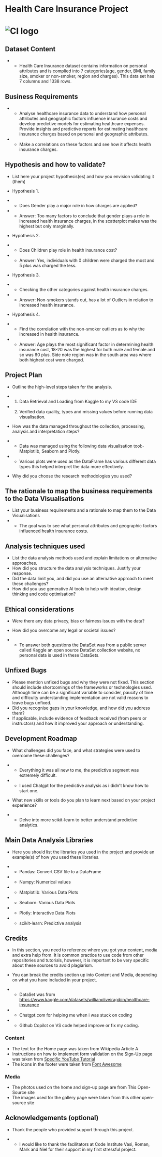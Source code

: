 # Health Care Insurance Project




# ![CI logo](https://codeinstitute.s3.amazonaws.com/fullstack/ci_logo_small.png)


## Dataset Content
* - Health Care Insurance dataset contains information on personal attributes and is complied into 7 categories(age, gender, BMI, family size, smoker or non-smoker, region and charges). This data set has 7 columns and 1338 rows.  

## Business Requirements
 * - Analyse healthcare insurance data to understand how personal attributes and geographic factors influence insurance costs and develop predictive models for estimating healthcare expenses. Provide insights and predictive reports for estimating healthcare insurance charges based on personal and geographic attributes.
 * - Make a correlations on these factors and see how it affects health insurance charges. 

## Hypothesis and how to validate?
* List here your project hypothesis(es) and how you envision validating it (them) 


* Hypothesis 1.

* - Does Gender play a major role in how charges are applied?

* - Answer: Too many factors to conclude that gender plays a role in increased health insurance charges, in the scatterplot males was the highest but only marginally.

* Hypothesis 2.

* - Does Children play role in health insurance cost?

* - Answer: Yes, individuals with 0 children were charged the most and 5 plus was charged the less.

* Hypothesis 3.

* - Checking the other categories against health insurance charges.

* - Answer: Non-smokers stands out, has a lot of Outliers in relation to increased health insurance.

* Hypothesis 4.

* - Find the correlation with the non-smoker outliers as to why the increased in health insurance.

* - Answer: Age plays the most significant factor in determining health insurance cost, 18-20 was the highest for both male and female and so was 60 plus. Side note region was in the south area was where both highest cost were charged.


## Project Plan
* Outline the high-level steps taken for the analysis.
* 1. Data Retrieval and Loading from Kaggle to my VS code IDE
* 2. Verified data quality, types and missing values before running data visualisation.       

* How was the data managed throughout the collection, processing, analysis and interpretation steps?
* - Data was managed using the following data visualisation tool:- Matplotlib, Seaborn and Plotly.
* - Various plots were used as the DataFrame has various different data types this helped interpret the data more effectively.

* Why did you choose the research methodologies you used?


## The rationale to map the business requirements to the Data Visualisations
* List your business requirements and a rationale to map them to the Data Visualisations
* - The goal was to see what personal attributes and geographic factors influenced health insurance costs.

## Analysis techniques used
* List the data analysis methods used and explain limitations or alternative approaches.
* How did you structure the data analysis techniques. Justify your response.
* Did the data limit you, and did you use an alternative approach to meet these challenges?
* How did you use generative AI tools to help with ideation, design thinking and code optimisation?

## Ethical considerations
* Were there any data privacy, bias or fairness issues with the data?
* How did you overcome any legal or societal issues?

* - To answer both questions the DataSet was from a public server called Kaggle an open source DataSet collection website, no personal data is used in these DataSets. 


## Unfixed Bugs
* Please mention unfixed bugs and why they were not fixed. This section should include shortcomings of the frameworks or technologies used. Although time can be a significant variable to consider, paucity of time and difficulty understanding implementation are not valid reasons to leave bugs unfixed.
* Did you recognise gaps in your knowledge, and how did you address them?
* If applicable, include evidence of feedback received (from peers or instructors) and how it improved your approach or understanding.

## Development Roadmap
* What challenges did you face, and what strategies were used to overcome these challenges?

* - Everything it was all new to me, the predictive segment was extremely difficult.
* - I used Chatgpt for the predictive analysis as i didn't know how to start one.

* What new skills or tools do you plan to learn next based on your project experience? 

* - Delve into more scikit-learn to better understand predictive analytics.




## Main Data Analysis Libraries
* Here you should list the libraries you used in the project and provide an example(s) of how you used these libraries.

* - Pandas: Convert CSV file to a DataFrame
* - Numpy: Numerical values
* - Matplotlib: Various Data Plots
* - Seaborn:  Various Data Plots
* - Plotly: Interactive Data Plots
* - scikit-learn: Predictive analysis


## Credits 

* In this section, you need to reference where you got your content, media and extra help from. It is common practice to use code from other repositories and tutorials, however, it is important to be very specific about these sources to avoid plagiarism. 
* You can break the credits section up into Content and Media, depending on what you have included in your project. 

* - DataSet was from https://www.kaggle.com/datasets/willianoliveiragibin/healthcare-insurance

* - Chatgpt.com for helping me when i was stuck on coding

* - Github Copilot on VS code helped improve or fix my coding.

### Content 

- The text for the Home page was taken from Wikipedia Article A
- Instructions on how to implement form validation on the Sign-Up page was taken from [Specific YouTube Tutorial](https://www.youtube.com/)
- The icons in the footer were taken from [Font Awesome](https://fontawesome.com/)

### Media

- The photos used on the home and sign-up page are from This Open-Source site
- The images used for the gallery page were taken from this other open-source site



## Acknowledgements (optional)
* Thank the people who provided support through this project.

* - I would like to thank the facilitators at Code Institute Vasi, Roman, Mark and Niel for their support in my first stressful project.
